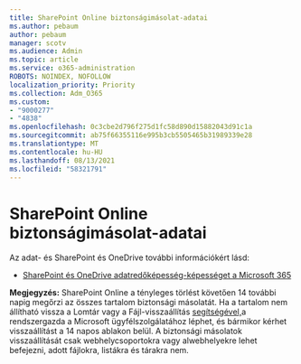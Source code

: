 ```yaml
---
title: SharePoint Online biztonságimásolat-adatai
ms.author: pebaum
author: pebaum
manager: scotv
ms.audience: Admin
ms.topic: article
ms.service: o365-administration
ROBOTS: NOINDEX, NOFOLLOW
localization_priority: Priority
ms.collection: Adm_O365
ms.custom:
- "9000277"
- "4838"
ms.openlocfilehash: 0c3cbe2d796f275d1fc58d890d15882043d91c1a
ms.sourcegitcommit: ab75f66355116e995b3cb5505465b31989339e28
ms.translationtype: MT
ms.contentlocale: hu-HU
ms.lasthandoff: 08/13/2021
ms.locfileid: "58321791"
---
```

# <a name="sharepoint-online-backup-information"></a>SharePoint Online biztonságimásolat-adatai

Az adat- és SharePoint és OneDrive további információkért lásd:

- [SharePoint és OneDrive adatredőképesség-képességet a Microsoft 365](https://docs.microsoft.com/compliance/assurance/assurance-sharepoint-onedrive-data-resiliency)

**Megjegyzés:** SharePoint Online a tényleges törlést követően 14 további napig megőrzi az összes tartalom biztonsági másolatát. Ha a tartalom nem [](https://support.microsoft.com/office/restore-deleted-items-from-the-site-collection-recycle-bin-5fa924ee-16d7-487b-9a0a-021b9062d14b) állítható vissza a Lomtár vagy a Fájl-visszaállítás [segítségével,](https://support.microsoft.com/office/restore-your-onedrive-fa231298-759d-41cf-bcd0-25ac53eb8a15)a rendszergazda a Microsoft ügyfélszolgálatához léphet, és bármikor kérhet visszaállítást a 14 napos ablakon belül. A biztonsági másolatok visszaállítását csak webhelycsoportokra vagy alwebhelyekre lehet befejezni, adott fájlokra, listákra és tárakra nem.
